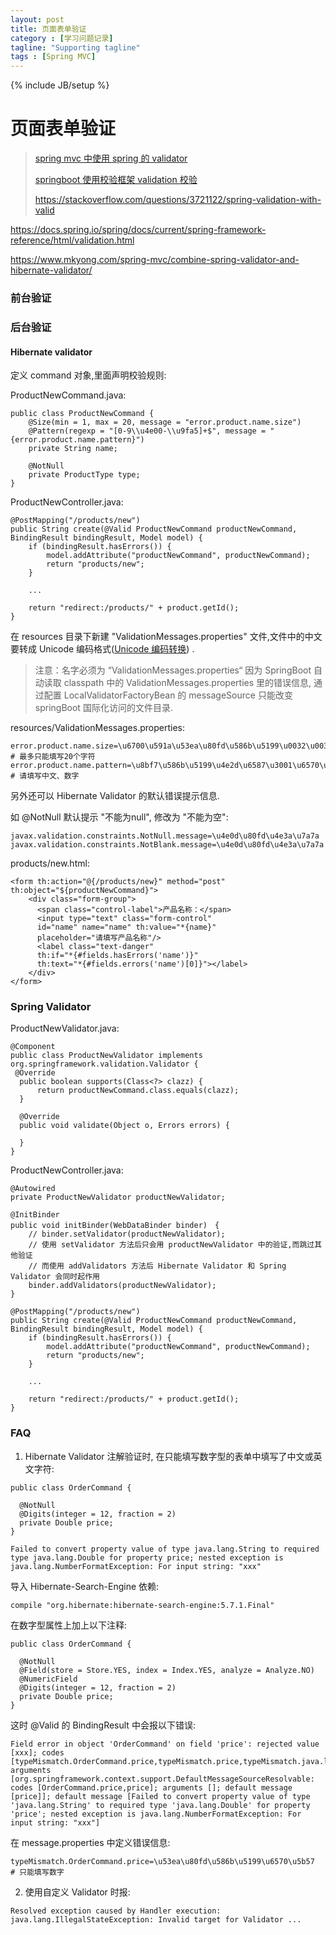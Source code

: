 ```yaml
---
layout: post
title: 页面表单验证
category : [学习问题记录]
tagline: "Supporting tagline"
tags : [Spring MVC]
---
```

{% include JB/setup %}
# 页面表单验证

> [spring mvc 中使用 spring 的 validator](http://blog.csdn.net/shuwei003/article/details/7213662)    
>
> [springboot 使用校验框架 validation 校验](http://blog.csdn.net/u012373815/article/details/72049796) 
>
> https://stackoverflow.com/questions/3721122/spring-validation-with-valid 

https://docs.spring.io/spring/docs/current/spring-framework-reference/html/validation.html

https://www.mkyong.com/spring-mvc/combine-spring-validator-and-hibernate-validator/ 



### 前台验证









### 后台验证 



#### Hibernate validator   

定义 command 对象,里面声明校验规则:  

ProductNewCommand.java: 

``` 
public class ProductNewCommand {
  	@Size(min = 1, max = 20, message = "error.product.name.size")
    @Pattern(regexp = "[0-9\\u4e00-\\u9fa5]+$", message = "{error.product.name.pattern}")
    private String name;

    @NotNull
    private ProductType type;
}
```

ProductNewController.java: 

``` 
@PostMapping("/products/new")
public String create(@Valid ProductNewCommand productNewCommand, BindingResult bindingResult, Model model) {
	if (bindingResult.hasErrors()) {
        model.addAttribute("productNewCommand", productNewCommand);
        return "products/new";
    }

    ... 

	return "redirect:/products/" + product.getId();
}
```

在 resources 目录下新建 "ValidationMessages.properties" 文件,文件中的中文要转成 Unicode 编码格式([Unicode 编码转换](http://tool.chinaz.com/tools/unicode.aspx)) . 

> 注意：名字必须为 “ValidationMessages.properties“ 因为 SpringBoot 自动读取 classpath 中的 ValidationMessages.properties 里的错误信息, 通过配置 LocalValidatorFactoryBean 的 messageSource 只能改变 springBoot 国际化访问的文件目录. 

resources/ValidationMessages.properties: 

``` 
error.product.name.size=\u6700\u591a\u53ea\u80fd\u586b\u5199\u0032\u0030\u4e2a\u5b57\u7b26\u0020   # 最多只能填写20个字符   
error.product.name.pattern=\u8bf7\u586b\u5199\u4e2d\u6587\u3001\u6570\u5b57   # 请填写中文、数字
```

另外还可以 Hibernate Validator 的默认错误提示信息. 

如 @NotNull 默认提示 "不能为null", 修改为 "不能为空": 

``` 
javax.validation.constraints.NotNull.message=\u4e0d\u80fd\u4e3a\u7a7a
javax.validation.constraints.NotBlank.message=\u4e0d\u80fd\u4e3a\u7a7a 
```

products/new.html: 

``` 
<form th:action="@{/products/new}" method="post" th:object="${productNewCommand}">
	<div class="form-group">
      <span class="control-label">产品名称：</span>
      <input type="text" class="form-control"
      id="name" name="name" th:value="*{name}" 
      placeholder="请填写产品名称"/>
      <label class="text-danger" 
      th:if="*{#fields.hasErrors('name')}"
      th:text="*{#fields.errors('name')[0]}"></label>
    </div>
</form>
```



### Spring Validator

ProductNewValidator.java: 

    @Component 
    public class ProductNewValidator implements org.springframework.validation.Validator {
     @Override
      public boolean supports(Class<?> clazz) {
          return productNewCommand.class.equals(clazz);
      }
    
      @Override
      public void validate(Object o, Errors errors) {
    
      }
    }
ProductNewController.java: 

```
@Autowired
private ProductNewValidator productNewValidator;

@InitBinder
public void initBinder(WebDataBinder binder)　{
	// binder.setValidator(productNewValidator);
	// 使用 setValidator 方法后只会用 productNewValidator 中的验证,而跳过其他验证
	// 而使用 addValidators 方法后 Hibernate Validator 和 Spring Validator 会同时起作用
	binder.addValidators(productNewValidator);
}

@PostMapping("/products/new")
public String create(@Valid ProductNewCommand productNewCommand, BindingResult bindingResult, Model model) {
	if (bindingResult.hasErrors()) {
        model.addAttribute("productNewCommand", productNewCommand);
        return "products/new";
    }

    ... 

	return "redirect:/products/" + product.getId();
}
```





### FAQ 

1. Hibernate Validator 注解验证时, 在只能填写数字型的表单中填写了中文或英文字符: 

``` 
public class OrderCommand {
  
  @NotNull
  @Digits(integer = 12, fraction = 2)
  private Double price;
}
```


``` 
Failed to convert property value of type java.lang.String to required type java.lang.Double for property price; nested exception is java.lang.NumberFormatException: For input string: "xxx"
```

导入 Hibernate-Search-Engine 依赖: 

``` 
compile "org.hibernate:hibernate-search-engine:5.7.1.Final"
```

在数字型属性上加上以下注释: 

``` 
public class OrderCommand {
  
  @NotNull
  @Field(store = Store.YES, index = Index.YES, analyze = Analyze.NO)
  @NumericField
  @Digits(integer = 12, fraction = 2)
  private Double price;
}
```

这时 @Valid 的 BindingResult 中会报以下错误: 

``` 
Field error in object 'OrderCommand' on field 'price': rejected value [xxx]; codes [typeMismatch.OrderCommand.price,typeMismatch.price,typeMismatch.java.lang.Double,typeMismatch]; arguments [org.springframework.context.support.DefaultMessageSourceResolvable: codes [OrderCommand.price,price]; arguments []; default message [price]]; default message [Failed to convert property value of type 'java.lang.String' to required type 'java.lang.Double' for property 'price'; nested exception is java.lang.NumberFormatException: For input string: "xxx"]
```

在 message.properties 中定义错误信息: 

``` 
typeMismatch.OrderCommand.price=\u53ea\u80fd\u586b\u5199\u6570\u5b57  # 只能填写数字
```





2. 使用自定义 Validator 时报: 

``` 
Resolved exception caused by Handler execution: java.lang.IllegalStateException: Invalid target for Validator ... 
```

